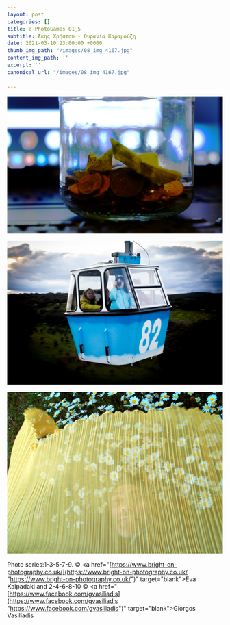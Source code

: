 ```yaml
---
layout: post
categories: []
title: e-PhotoGames 01_5
subtitle: Άκης Χρήστου - Ουρανία Καραμούζη
date: 2021-03-10 23:00:00 +0000
thumb_img_path: "/images/08_img_4167.jpg"
content_img_path: ''
excerpt: ''
canonical_url: "/images/08_img_4167.jpg"

---
```

![](/images/01_pg_1.jpg)

![](/images/02_img_4124.jpg)

![](/images/03_pg3.jpg)

Photo series:1-3-5-7-9. © <a href="[https://www.bright-on-photography.co.uk/](https://www.bright-on-photography.co.uk/ "https://www.bright-on-photography.co.uk/")" target="blank">Eva Kalpadaki</a> and  2-4-6-8-10 © <a href="[https://www.facebook.com/gvasiliadis](https://www.facebook.com/gvasiliadis "https://www.facebook.com/gvasiliadis")" target="blank">Giorgos Vasiliadis</a>